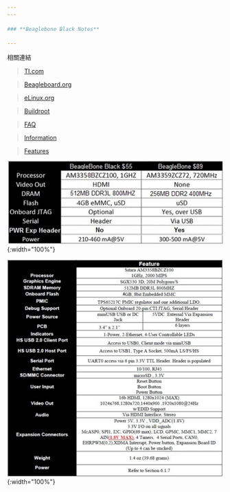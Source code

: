 ```yaml
---
---

### **Beaglebone Black Notes**

---
```


相關連結    

> [TI.com](http://www.ti.com/tool/BEAGLEBK)    

> [Beagleboard.org](https://beagleboard.org/black)    

> [eLinux.org](https://elinux.org/Beagleboard:BeagleBoneBlack)

> [Buildroot](/notes/ti/beagleboneblack/buildroot)

> [FAQ](/notes/ti/beagleboneblack/faq)

> [Information](/notes/ti/beagleboneblack/info1.png)

> [Features](/notes/ti/beagleboneblack/info2.png)

![Information](/notes/ti/beagleboneblack/info1.png){:width="100%"}

![Features](/notes/ti/beagleboneblack/info2.png){:width="100%"}

